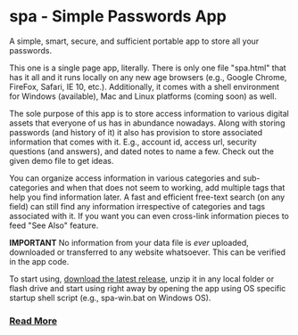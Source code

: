 spa - Simple Passwords App
===

A simple, smart, secure, and sufficient portable app to store all your passwords.

This one is a single page app, literally. There is only one file "spa.html" that has it all and it runs locally on any new age browsers (e.g., Google Chrome, FireFox, Safari, IE 10, etc.). Additionally, it comes with a shell environment for Windows (available), Mac and Linux platforms (coming soon) as well. 

The sole purpose of this app is to store access information to various digital assets that everyone of us has in abundance nowadays. Along with storing passwords (and history of it) it also has provision to store associated information that comes with it. E.g., account id, access url, security questions (and answers), and dated notes to name a few. Check out the given demo file to get ideas.

You can organize access information in various categories and sub-categories and when that does not seem to working, add multiple tags that help you find information later. A fast and efficient free-text search (on any field) can still find any information irrespective of categories and tags associated with it. If you want you can even cross-link information pieces to feed "See Also" feature. 

**IMPORTANT** No information from your data file is *ever* uploaded, downloaded or transferred to any website whatsoever. This can be verified in the app code.

To start using, [download the latest release](https://github.com/vikasburman/spa/releases/tag/v0.9.5), unzip it in any local folder or flash drive and start using right away by opening the app using OS specific startup shell script (e.g., spa-win.bat on Windows OS).

### [Read More](https://github.com/vikasburman/spa/wiki)
